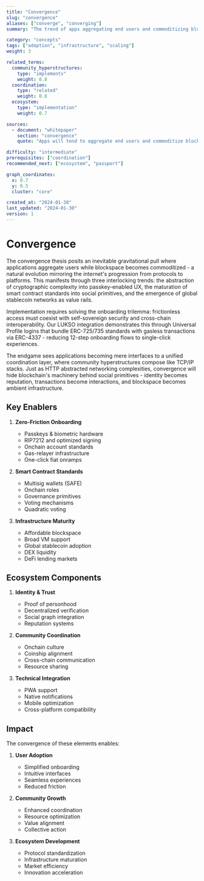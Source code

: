```yaml
---
title: "Convergence"
slug: "convergence"
aliases: ["converge", "converging"]
summary: "The trend of apps aggregating end users and commoditizing blockspace, enabled by the maturation of web3 primitives."

category: "concepts"
tags: ["adoption", "infrastructure", "scaling"]
weight: 3

related_terms:
  community_hyperstructures:
    type: "implements"
    weight: 0.8
  coordination:
    type: "related"
    weight: 0.8
  ecosystem:
    type: "implementation"
    weight: 0.7

sources:
  - document: "whitepaper"
    section: "convergence"
    quote: "Apps will tend to aggregate end users and commoditize blockspace over time. Common Ground empowers communities regardless of their technical skills to coordinate around shared purpose and take advantage of burgeoning onchain economies to accomplish their objectives."

difficulty: "intermediate"
prerequisites: ["coordination"]
recommended_next: ["ecosystem", "passport"]

graph_coordinates:
  x: 0.7
  y: 0.5
  cluster: "core"

created_at: "2024-01-30"
last_updated: "2024-01-30"
version: 1
---
```


# Convergence

The convergence thesis posits an inevitable gravitational pull where applications aggregate users while blockspace becomes commoditized - a natural evolution mirroring the internet's progression from protocols to platforms. This manifests through three interlocking trends: the abstraction of cryptographic complexity into passkey-enabled UX, the maturation of smart contract standards into social primitives, and the emergence of global stablecoin networks as value rails.

Implementation requires solving the onboarding trilemma: frictionless access must coexist with self-sovereign security and cross-chain interoperability. Our LUKSO integration demonstrates this through Universal Profile logins that bundle ERC-725/735 standards with gasless transactions via ERC-4337 - reducing 12-step onboarding flows to single-click experiences.

The endgame sees applications becoming mere interfaces to a unified coordination layer, where community hyperstructures compose like TCP/IP stacks. Just as HTTP abstracted networking complexities, convergence will hide blockchain's machinery behind social primitives - identity becomes reputation, transactions become interactions, and blockspace becomes ambient infrastructure.

## Key Enablers

1. **Zero-Friction Onboarding**
   - Passkeys & biometric hardware
   - RIP7212 and optimized signing
   - Onchain account standards
   - Gas-relayer infrastructure
   - One-click fiat onramps

2. **Smart Contract Standards**
   - Multisig wallets (SAFE)
   - Onchain roles
   - Governance primitives
   - Voting mechanisms
   - Quadratic voting

3. **Infrastructure Maturity**
   - Affordable blockspace
   - Broad VM support
   - Global stablecoin adoption
   - DEX liquidity
   - DeFi lending markets

## Ecosystem Components

1. **Identity & Trust**
   - Proof of personhood
   - Decentralized verification
   - Social graph integration
   - Reputation systems

2. **Community Coordination**
   - Onchain culture
   - Coinship alignment
   - Cross-chain communication
   - Resource sharing

3. **Technical Integration**
   - PWA support
   - Native notifications
   - Mobile optimization
   - Cross-platform compatibility

## Impact

The convergence of these elements enables:

1. **User Adoption**
   - Simplified onboarding
   - Intuitive interfaces
   - Seamless experiences
   - Reduced friction

2. **Community Growth**
   - Enhanced coordination
   - Resource optimization
   - Value alignment
   - Collective action

3. **Ecosystem Development**
   - Protocol standardization
   - Infrastructure maturation
   - Market efficiency
   - Innovation acceleration 
